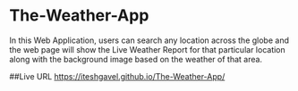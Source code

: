 # The-Weather-App
In this Web Application, users can search any location across the globe and the web page will show the Live Weather Report for that particular location along with the background image based on the weather of that area.

##Live URL
https://iteshgavel.github.io/The-Weather-App/

